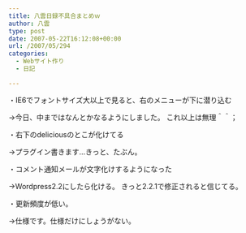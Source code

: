 ```yaml
---
title: 八雲日録不具合まとめｗ
author: 八雲
type: post
date: 2007-05-22T16:12:08+00:00
url: /2007/05/294
categories:
  - Webサイト作り
  - 日記

---
```

・IE6でフォントサイズ大以上で見ると、右のメニューが下に潜り込む
  
→今日、中まではなんとかなるようにしました。 これ以上は無理＾＾；

・右下のdeliciousのとこが化けてる
  
→プラグイン書きます…きっと、たぶん。

・コメント通知メールが文字化けするようになった
  
→Wordpress2.2にしたら化ける。 きっと2.2.1で修正されると信じてる。

・更新頻度が低い。
  
→仕様です。仕様だけにしょうがない。